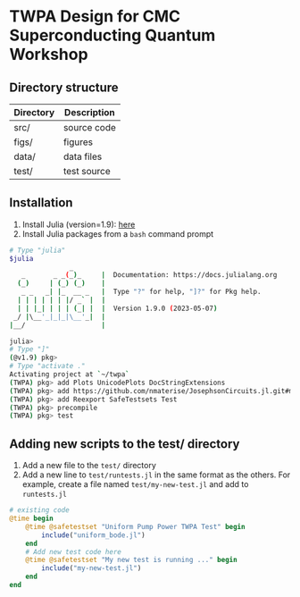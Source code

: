 # TWPA Design for CMC Superconducting Quantum Workshop

## Directory structure
|Directory | Description|
| -------- | ---------- |
| src/     | source code|
| figs/    | figures    |
| data/    | data files |
| test/    | test source|
## Installation
1. Install Julia (version=1.9): [here](https://julialang.org/downloads/)
2. Install Julia packages from a `bash` command prompt
```bash
# Type "julia"
$julia
               _
   _       _ _(_)_     |  Documentation: https://docs.julialang.org
  (_)     | (_) (_)    |
   _ _   _| |_  __ _   |  Type "?" for help, "]?" for Pkg help.
  | | | | | | |/ _` |  |
  | | |_| | | | (_| |  |  Version 1.9.0 (2023-05-07)
 _/ |\__'_|_|_|\__'_|  |
|__/                   |

julia>
# Type "]"
(@v1.9) pkg>
# Type "activate ."
Activating project at `~/twpa`
(TWPA) pkg> add Plots UnicodePlots DocStringExtensions
(TWPA) pkg> add https://github.com/nmaterise/JosephsonCircuits.jl.git#main
(TWPA) pkg> add Reexport SafeTestsets Test
(TWPA) pkg> precompile
(TWPA) pkg> test
``` 

## Adding new scripts to the test/ directory
1. Add a new file to the `test/` directory
2. Add a new line to `test/runtests.jl` in the same format as the others. For
   example, create a file named `test/my-new-test.jl` and add to `runtests.jl`
```julia
# existing code
@time begin
    @time @safetestset "Uniform Pump Power TWPA Test" begin
        include("uniform_bode.jl")
    end
    # Add new test code here 
    @time @safetestset "My new test is running ..." begin
        include("my-new-test.jl")
    end
end
```
